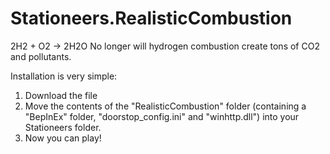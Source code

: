 # Stationeers.RealisticCombustion

2H2 + O2 -> 2H2O 
No longer will hydrogen combustion create tons of CO2 and pollutants.

Installation is very simple:

1. Download the file 
2. Move the contents of the "RealisticCombustion" folder (containing a "BepInEx" folder, "doorstop_config.ini" and "winhttp.dll") into your Stationeers folder.
3. Now you can play!
